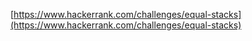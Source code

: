 [https://www.hackerrank.com/challenges/equal-stacks](https://www.hackerrank.com/challenges/equal-stacks)
